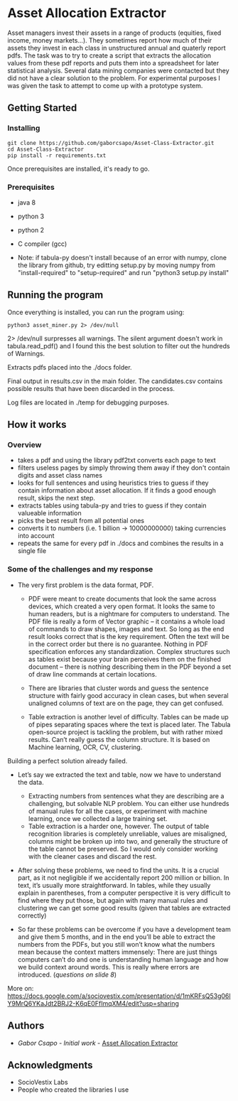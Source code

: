 # Asset Allocation Extractor

Asset managers invest their assets in a range of products (equities, fixed income, money markets...). They sometimes report how much of their assets they invest in each class in unstructured annual and quaterly report pdfs. The task was to try to create a script that extracts the allocation values from these pdf reports and puts them into a spreadsheet for later statistical analysis. Several data mining companies were contacted but they did not have a clear solution to the problem. For experimental purposes I was given the task to attempt to come up with a prototype system.

## Getting Started

### Installing
```
git clone https://github.com/gaborcsapo/Asset-Class-Extractor.git
cd Asset-Class-Extractor
pip install -r requirements.txt
```
Once prerequisites are installed, it's ready to go.

### Prerequisites

- java 8
- python 3
- python 2
- C compiler (gcc)

- Note: if tabula-py doesn't install because of an error with numpy, clone the library from github, try editting setup.py by moving numpy from "install-required" to "setup-required" and run "python3 setup.py install"

## Running the program

Once everything is installed, you can run the program using:
```
python3 asset_miner.py 2> /dev/null
```
2> /dev/null surpresses all warnings. The silent argument doesn't work in tabula.read_pdf() and I found this the best solution to filter out the hundreds of Warnings.

Extracts pdfs placed into the ./docs folder.

Final output in results.csv in the main folder. The candidates.csv contains possible results that have been discarded in the process.

Log files are located in ./temp for debugging purposes.

## How it works

### Overview
- takes a pdf and using the library pdf2txt converts each page to text
- filters useless pages by simply throwing them away if they don't contain digits and asset class names
- looks for full sentences and using heuristics tries to guess if they contain information about asset allocation. If it finds a good enough result, skips the next step.
- extracts tables using tabula-py and tries to guess if they contain valueable information
- picks the best result from all potential ones
- converts it to numbers (i.e. 1 billion -> 10000000000) taking currencies into account
- repeats the same for every pdf in ./docs and combines the results in a single file

### Some of the challenges and my response
- The very first problem is the data format, PDF.
	- PDF were meant to create documents that look the same across devices, which created a very open format. It looks the same to human readers, but is a nightmare for computers to understand. The PDF file is really a form of Vector graphic – it contains a whole load of commands to draw shapes, images and text. So long as the end result looks correct that is the key requirement. Often the text will be in the correct order but there is no guarantee. Nothing in PDF specification enforces any standardization. Complex structures such as tables exist because your brain perceives them on the finished document – there is nothing describing them in the PDF beyond a set of draw line commands at certain locations.

	- There are libraries that cluster words and guess the sentence structure with fairly good accuracy in clean cases, but when several unaligned columns of text are on the page, they can get confused. 
	- Table extraction is another level of difficulty. Tables can be made up of pipes separating spaces where the text is placed later. The Tabula open-source project is tackling the problem, but with rather mixed results. Can’t really guess the column structure. It is based on Machine learning, OCR, CV, clustering.

Building a perfect solution already failed.

- Let’s say we extracted the text and table, now we have to understand the data.
	- Extracting numbers from sentences what they are describing are a challenging, but solvable NLP problem. You can either use hundreds of manual rules for all the cases, or experiment with machine learning, once we collected a large training set.
	- Table extraction is a harder one, however. The output of table recognition libraries is completely unreliable, values are misaligned, columns might be broken up into two, and generally the structure of the table cannot be preserved. So I would only consider working with the cleaner cases and discard the rest.

- After solving these problems, we need to find the units. It is a crucial part, as it not negligible if we accidentally report 200 million or billion. In text, it’s usually more straightforward. In tables, while they usually explain in parentheses, from a computer perspective it is very difficult to find where they put those, but again with many manual rules and clustering we can get some good results (given that tables are extracted correctly)

- So far these problems can be overcome if you have a development team and give them 5 months, and in the end you’ll be able to extract the numbers from the PDFs, but you still won’t know what the numbers mean because the context matters immensely:
There are just things computers can’t do and one is understanding human language and how we build context around words. This is really where errors are introduced. (*questions on slide 8*)

More on: https://docs.google.com/a/sociovestix.com/presentation/d/1mKRFsQ53g06lY9MrQ6YKaJdt2BRJ2-K6qE0FfImqXM4/edit?usp=sharing


## Authors

* *Gabor Csapo* - *Initial work* - [Asset Allocation Extractor](https://github.com/Asset-Class-Extractor)


## Acknowledgments

* SocioVestix Labs
* People who created the libraries I use
